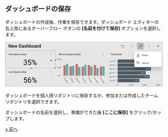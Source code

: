 ## ダッシュボードの保存  

ダッシュボードの作成後、作業を保存できます。ダッシュボード エディターの右上角にあるオーバーフロー ボタンの **[名前を付けて保存]** オプションを選択します。

![FinanceAccessingSaveMenu\_All](images/SalesAccessingSaveMenu_All.png)

ダッシュボードを個人用リポジトリに保存するか、参加または作成したチーム リポジトリを選択できます。 

ダッシュボードの名前を選択し、準備ができた後 **[ここに保存]** をクリック/タップします。


<style>
.previous {
    text-align: left
}

.next {
    float: right
}

</style>

<a href="sales-adding-other-visualizations.md" class="previous">&laquo; 前へ</a>